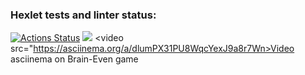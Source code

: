 ### Hexlet tests and linter status:
[![Actions Status](https://github.com/Plaztmatic/frontend-project-44/workflows/hexlet-check/badge.svg)](https://github.com/Plaztmatic/frontend-project-44/actions)
<a href="https://codeclimate.com/github/Plaztmatic/frontend-project-44/maintainability"><img src="https://api.codeclimate.com/v1/badges/a1ba90a7a3f221fd4a20/maintainability" /></a>
<video src="https://asciinema.org/a/dlumPX31PU8WqcYexJ9a8r7Wn>Video asciinema on Brain-Even game</video>

